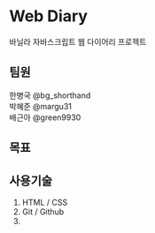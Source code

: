 # Web Diary
바닐라 자바스크립트 웹 다이어리 프로젝트

## 팀원
한병국 @bg_shorthand  
박혜준 @margu31  
배근아 @green9930

## 목표

## 사용기술
1. HTML / CSS
2. Git / Github
3. 